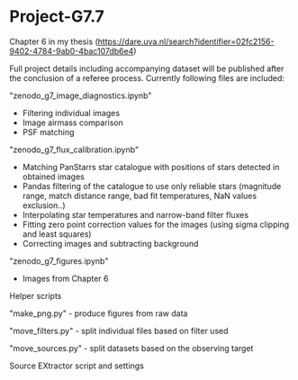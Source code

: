# Project-G7.7
Chapter 6 in my thesis (https://dare.uva.nl/search?identifier=02fc2156-9402-4784-9ab0-4bac107db6e4)

Full project details including accompanying dataset will be published after the conclusion of a referee process. Currently following files are included:

"zenodo_g7_image_diagnostics.ipynb" 

- Filtering individual images 
- Image airmass comparison
- PSF matching

"zenodo_g7_flux_calibration.ipynb"

- Matching PanStarrs star catalogue with positions of stars detected in obtained images
- Pandas filtering of the catalogue to use only reliable stars (magnitude range, match distance range, bad fit temperatures, NaN values exclusion..)
- Interpolating star temperatures and narrow-band filter fluxes
- Fitting zero point correction values for the images (using sigma clipping and least squares)
- Correcting images and subtracting background

"zenodo_g7_figures.ipynb"
- Images from Chapter 6

Helper scripts

"make_png.py" - produce figures from raw data

"move_filters.py" - split individual files based on filter used

"move_sources.py" - split datasets based on the observing target

Source EXtractor script and settings
